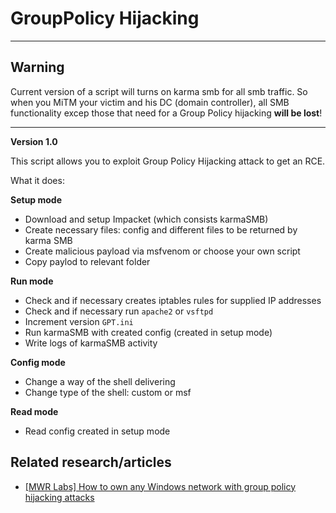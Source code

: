
# GroupPolicy Hijacking


---

## Warning

Current version of a script will turns on karma smb for all smb traffic.
So when you MiTM your victim and his DC (domain controller), all SMB functionality excep those that need for a Group Policy hijacking **will be lost**! 

---

**Version 1.0**

This script allows you to exploit Group Policy Hijacking attack to get an RCE.

What it does:

**Setup mode**

* Download and setup Impacket (which consists karmaSMB)
* Create necessary files: config and different files to be returned by karma SMB
* Create malicious payload via msfvenom or choose your own script
* Copy paylod to relevant folder
 
**Run mode**

* Check and if necessary creates iptables rules for supplied IP addresses
* Check and if necessary run `apache2` or `vsftpd`
* Increment version `GPT.ini`
* Run karmaSMB with created config (created in setup mode)
* Write logs of karmaSMB activity

**Config mode**

* Change a way of the shell delivering 
* Change type of the shell: custom or msf

**Read mode**

* Read config created in setup mode  


## Related research/articles 

- [[MWR Labs] How to own any Windows network with group policy hijacking attacks](https://labs.mwrinfosecurity.com/blog/how-to-own-any-windows-network-with-group-policy-hijacking-attacks/)
